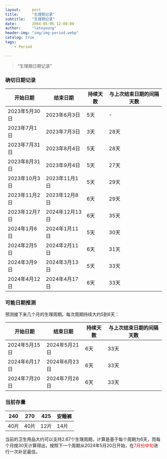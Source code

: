 ```yaml
---
layout:     post
title:      "生理期记录"
subtitle:   "生理期记录"
date:       2004-05-06 12:00:00
author:     "lateyoung"
header-img: "img/img-period.webp"
catalog: true
tags:
    - Period

---
```


> “生理期日期记录”

### 确切日期记录

| 开始日期      | 结束日期       | 持续天数 | 与上次结束日期的间隔天数 |
| ------------- | -------------- | -------- | ------------------------ |
| 2023年5月30日 | 2023年6月3日   | 5天      | -                        |
| 2023年7月1日  | 2023年7月3日   | 3天      | 28天                     |
| 2023年7月31日 | 2023年8月4日   | 5天      | 28天                     |
| 2023年8月31日 | 2023年9月4日   | 5天      | 27天                     |
| 2023年10月3日 | 2023年11月1日  | 5天      | 29天                     |
| 2023年11月2日 | 2023年12月8日  | 6天      | 29天                     |
| 2023年12月7日 | 2024年12月13日 | 6天      | 35天                     |
| 2024年1月6日  | 2024年1月11日  | 5天      | 30天                     |
| 2024年2月5日  | 2024年2月11日  | 6天      | 31天                     |
| 2024年3月9日  | 2024年3月13日  | 5天      | 33天                     |
| 2024年4月12日 | 2024年4月17日  | 6天      | 33天                     |

### 可能日期推测

预测接下来几个月的生理周期。每次周期持续大约5到6天：

| 开始日期      | 结束日期      | 持续天数 | 与上次结束日期的间隔天数 |
| ------------- | ------------- | -------- | ------------------------ |
| 2024年5月15日 | 2024年5月21日 | 6天      | 33天                     |
| 2024年6月17日 | 2024年6月23日 | 6天      | 33天                     |
| 2024年7月20日 | 2024年7月26日 | 6天      | 33天                     |



### 当前存量

| 240  | 270  | 425  | 安睡裤 |
| ---- | ---- | ---- | ------ |
| 40片 | 40片 | 12片 | 14片   |

当前的卫生用品大约可以支持2.67个生理周期，计算是基于每个周期为6天，而每个月按30天计算得出，按照下一个周期从2024年5月20日开始，在<font color="red">7月份中旬</font>进行一次补足最佳。

